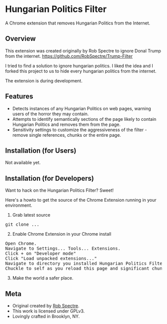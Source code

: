 Hungarian Politics Filter
================================
A Chrome extension that removes Hungarian Politics from the Internet.


Overview
--------------------------
This extension was created originally by Rob Spectre to ignore Donal Trump from the internet. https://github.com/RobSpectre/Trump-Filter

I tried to find a solution to ignore hungarian politics.
I liked the idea and I forked this project to us to hide every hungarian politics from the internet.

The extension is during development.

Features
--------------------------

* Detects instances of any Hungarian Politics on web pages, warning users of the horror they may contain.
* Attempts to identify semantically sections of the page likely to contain Hungarian Politics and removes them from the page.
* Sensitivity settings to customize the aggressiveness of the filter - remove single references, chunks or the entire page.


Installation (for Users)
--------------------------

Not available yet.


Installation (for Developers)
-------------------------
Want to hack on the Hungarian Politics Filter? Sweet!

Here's a howto to get the source of the Chrome Extension running in your environment.

1) Grab latest source
<pre>
git clone ...
</pre>

2) Enable Chrome Extension in your Chrome install
<pre>
Open Chrome.
Navigate to Settings... Tools... Extensions.
Click + on "Developer mode"
Click "Load unpacked extensions..."
Navigate to directory you installed Hungarian Politics Filter and click Open.
Chuckle to self as you reload this page and significant chunks of it suddenly disappear.
</pre>

3) Make the world a safer place.


Meta
-------------------------

* Original created by [Rob Spectre](http://brooklynhacker.com).
* This work is licensed under GPLv3.
* Lovingly crafted in Brooklyn, NY.
